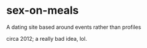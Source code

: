 # sex-on-meals
A dating site based around events rather than profiles

circa 2012; a really bad idea, lol.
